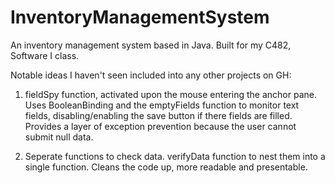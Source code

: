 # InventoryManagementSystem
An inventory management system based in Java. Built for my C482, Software I class.


Notable ideas I haven't seen included into any other projects on GH:

1) fieldSpy function, activated upon the mouse entering the anchor pane. Uses BooleanBinding and the emptyFields function to monitor text fields, disabling/enabling the 
save button if there fields are filled. Provides a layer of exception prevention because the user cannot submit null data.

2) Seperate functions to check data. verifyData function to nest them into a single function. Cleans the code up, more readable and presentable.
